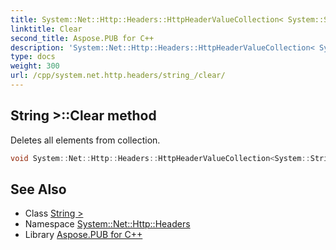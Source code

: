 ```yaml
---
title: System::Net::Http::Headers::HttpHeaderValueCollection< System::String >::Clear method
linktitle: Clear
second_title: Aspose.PUB for C++
description: 'System::Net::Http::Headers::HttpHeaderValueCollection< System::String >::Clear method. Deletes all elements from collection in C++.'
type: docs
weight: 300
url: /cpp/system.net.http.headers/string_/clear/
---
```

## String >::Clear method


Deletes all elements from collection.

```cpp
void System::Net::Http::Headers::HttpHeaderValueCollection<System::String>::Clear() override
```

## See Also

* Class [String >](../)
* Namespace [System::Net::Http::Headers](../../)
* Library [Aspose.PUB for C++](../../../)
